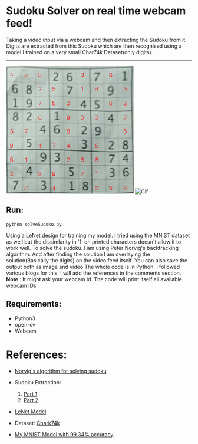 # Sudoku Solver on real time webcam feed!
Taking a video input via a webcam and then extracting the Sudoku from it. Digits are extracted from this Sudoku which are then recognised using a model I trained on a very small Char74k Dataset(only digits).
___
![Image](https://github.com/imsahil007/SudokuSolver/blob/master/res/sol2.png)
![Gif](https://github.com/imsahil007/SudokuSolver/blob/master/res/output_1.gif)
## Run:
```
python solveSudoku.py
```
Using a LeNet design for training my model. I tried using the MNIST dataset as well but the dissimlarity in '1' on printed characters doesn't allow it to work well. 
To solve the sudoku. I am using Peter Norvig's backtracking algorithm. And after finding the solution I am overlaying the solution(Basically the digits) on the video feed itself. You can also save the output both as image and video
The whole code is in Python. I followed various blogs for this. I will add the references in the comments section.
**Note** : It might ask your webcam id. The code will print itself all available webcam IDs
## Requirements:
* Python3
* open-cv
* Webcam

# References:
* [Norvig's algorithm for solving sudoku](https://norvig.com/sudoku.html)
* Sudoku Extraction: 
    1. [Part 1](https://medium.com/@neshpatel/solving-sudoku-part-i-7c4bb3097aa7) 
    2. [Part 2](https://medium.com/@neshpatel/solving-sudoku-part-ii-9a7019d196a2)  

* [LeNet Model](https://www.kaggle.com/cdeotte/25-million-images-0-99757-mnist)
* Dataset: [Chark74k](http://www.ee.surrey.ac.uk/CVSSP/demos/chars74k/)
* [My MNIST Model with 99.34% accuracy](https://github.com/imsahil007/MNIST-LeNet)